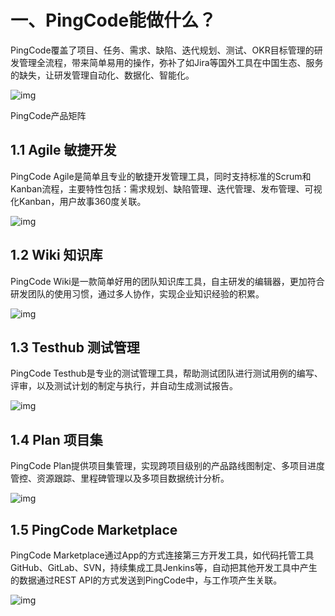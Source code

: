 # 一、PingCode能做什么？

PingCode覆盖了项目、任务、需求、缺陷、迭代规划、测试、OKR目标管理的研发管理全流程，带来简单易用的操作，弥补了如Jira等国外工具在中国生态、服务的缺失，让研发管理自动化、数据化、智能化。

![img](https://mmbiz.qpic.cn/mmbiz_png/Ew3Y10aCFwlkEm9jOdiatBy7iaLV3xcRdYzMb4QdGf9QNxVRUAPFCufkFF6aFBAegBQpqDXTiamrPKzooJ7zkguQQ/640?wx_fmt=png&tp=webp&wxfrom=5&wx_lazy=1&wx_co=1)

﻿PingCode产品矩阵

## 1.1 Agile 敏捷开发

PingCode Agile是简单且专业的敏捷开发管理工具，同时支持标准的Scrum和Kanban流程，主要特性包括：需求规划、缺陷管理、迭代管理、发布管理、可视化Kanban，用户故事360度关联。

![img](https://mmbiz.qpic.cn/mmbiz_png/Ew3Y10aCFwlkEm9jOdiatBy7iaLV3xcRdYwkLkf6Pd0ctib56ZYeHzEuCAYJiaPHiaAMhHxzjZcQI2JNxswIZ4Wibo1w/640?wx_fmt=png&tp=webp&wxfrom=5&wx_lazy=1&wx_co=1)



## 1.2  Wiki 知识库

PingCode Wiki是一款简单好用的团队知识库工具，自主研发的编辑器，更加符合研发团队的使用习惯，通过多人协作，实现企业知识经验的积累。

![img](https://mmbiz.qpic.cn/mmbiz_png/Ew3Y10aCFwlkEm9jOdiatBy7iaLV3xcRdY9cZoLqUWtyDPiaYOmTCib9TY1xNHDhxXvgI5UMBiauAdgic0ibnFeXSWDUw/640?wx_fmt=png&tp=webp&wxfrom=5&wx_lazy=1&wx_co=1)

## 1.3 Testhub 测试管理

PingCode Testhub是专业的测试管理工具，帮助测试团队进行测试用例的编写、评审，以及测试计划的制定与执行，并自动生成测试报告。

![img](https://mmbiz.qpic.cn/mmbiz_png/Ew3Y10aCFwlkEm9jOdiatBy7iaLV3xcRdYHkDh9DMw0fHuicyHMatf8ibu4FhV9RgPYmpfTpjpLwpw3s4HapBG4MMw/640?wx_fmt=png&tp=webp&wxfrom=5&wx_lazy=1&wx_co=1)

## 1.4 Plan 项目集

PingCode Plan提供项目集管理，实现跨项目级别的产品路线图制定、多项目进度管控、资源跟踪、里程碑管理以及多项目数据统计分析。

![img](https://mmbiz.qpic.cn/mmbiz_png/Ew3Y10aCFwlkEm9jOdiatBy7iaLV3xcRdYiaLXt9CN8Y6bMpt6TAUiaIBLswDOxAAJeOh9iaibKuQL7bzUCHSOibaXDxw/640?wx_fmt=png&tp=webp&wxfrom=5&wx_lazy=1&wx_co=1)

## 1.5 PingCode Marketplace

PingCode Marketplace通过App的方式连接第三方开发工具，如代码托管工具GitHub、GitLab、SVN，持续集成工具Jenkins等，自动把其他开发工具中产生的数据通过REST API的方式发送到PingCode中，与工作项产生关联。

![img](https://mmbiz.qpic.cn/mmbiz_png/Ew3Y10aCFwlkEm9jOdiatBy7iaLV3xcRdYmsZbbCeCepwoKuL41os4micOK7SLGtRFmX9TW8mzhaytrQjn4ChathA/640?wx_fmt=png&tp=webp&wxfrom=5&wx_lazy=1&wx_co=1)

